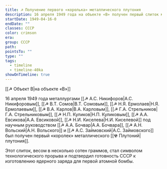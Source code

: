 ```yaml
---
title: ☭ Получение первого «королька» металлического плутония
description: 16 апреля 1949 года на объекте «В» получен первый слиток металлического плутония — «королек», ставший ключевым этапом в создании ядерного заряда.
startDate: 1949-04-16-0
endDate: ""
classes: СССР
color: crimson
era: 
group: СССР
path: 
pointsTo: ""
type: ""
tags:
  - timeline
  - timeline-40ka
showOnTimeline: true
---
```

[[☭ Объект В|на объекте «В»]]

16 апреля 1949 года металлургами [[☭ А.С. Никифоров|А.С. Никифоровым]], [[☭ В.Т. Сомов|В.Т. Сомовым]], [[☭ Н.Я. Ермолаев|Н.Я. Ермолаевым]], [[☭ В.А. Карлов|В.А. Карловым]], [[☭ Г.А. Стрельников|Г.А. Стрельниковым]], [[☭ Н.П. Куликов|Н.П. Куликовым]], [[☭ А.А. Евсикова|А.А. Евсиковой]], [[☭ Н.И. Киселева|Н.И. Киселевой]] под научным руководством [[☭ А.А. Бочвар|А.А. Бочвара]], [[☭ А.Н. Вольский|А.Н. Вольского]] и [[☭ А.С. Займовский|А.С. Займовского]] был получен первый «королек» металлического [[☢ Плутоний|плутония]].

Этот слиток, весом в несколько сотен граммов, стал символом технологического прорыва и подтвердил готовность СССР к изготовлению ядерного заряда для первой атомной бомбы.